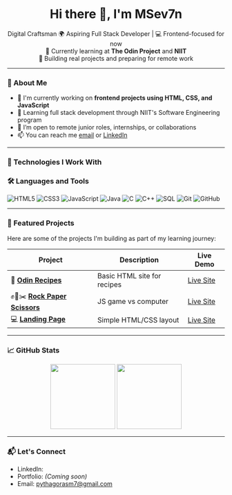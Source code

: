 <h1 align="center">Hi there 👋, I'm MSev7n</h1>

<p align="center">
  Digital Craftsman
  🌍 Aspiring Full Stack Developer | 💻 Frontend-focused for now  
  <br />
  🚀 Currently learning at <strong>The Odin Project</strong> and <strong>NIIT</strong>  
  <br />
  🔧 Building real projects and preparing for remote work
</p>

---

### 🧠 About Me

- 🔭 I'm currently working on **frontend projects using HTML, CSS, and JavaScript**
- 🌱 Learning full stack development through NIIT's Software Engineering program
- 🤝 I’m open to remote junior roles, internships, or collaborations
- 📫 You can reach me [email](mailto:pythagorasm7@gmail.com) or [LinkedIn](#)

---

### 🔧 Technologies I Work With

### 🛠️ Languages and Tools

![HTML5](https://img.shields.io/badge/HTML5-E34F26?style=flat&logo=html5&logoColor=white)
![CSS3](https://img.shields.io/badge/CSS3-1572B6?style=flat&logo=css3&logoColor=white)
![JavaScript](https://img.shields.io/badge/JavaScript-F7DF1E?style=flat&logo=javascript&logoColor=black)
![Java](https://img.shields.io/badge/Java-007396?style=flat&logo=java&logoColor=white)
![C](https://img.shields.io/badge/C-00599C?style=flat&logo=c&logoColor=white)
![C++](https://img.shields.io/badge/C++-00599C?style=flat&logo=c%2B%2B&logoColor=white)
![SQL](https://img.shields.io/badge/SQL-4479A1?style=flat&logo=postgresql&logoColor=white)
![Git](https://img.shields.io/badge/Git-F05032?style=flat&logo=git&logoColor=white)
![GitHub](https://img.shields.io/badge/GitHub-181717?style=flat&logo=github&logoColor=white)


---

### 📂 Featured Projects

Here are some of the projects I'm building as part of my learning journey:

| Project | Description | Live Demo |
|--------|-------------|-----------|
| 🍲 **[Odin Recipes](https://github.com/mSev7n/odin-recipes)** | Basic HTML site for recipes | [Live Site](https://msev7n.github.io/odin-recipes/) |
| ✊📄✂️ **[Rock Paper Scissors](https://github.com/mSev7n/rps)** | JS game vs computer | [Live Site](https://mSev7n.github.io/rps/) |
| 💻 **[Landing Page](https://github.com/mSev7n/odin-landing-page)** | Simple HTML/CSS layout | [Live Site](https://msev7n.github.io/odin-landing-page/) |

---

### 📈 GitHub Stats

<p align="center">
  <img src="https://github-readme-stats.vercel.app/api?username=mSev7n&show_icons=true&theme=default" height="150"/>
  <img src="https://github-readme-stats.vercel.app/api/top-langs/?username=mSev7n&layout=compact&theme=default" height="150"/>
</p>

---

### 📬 Let's Connect

- LinkedIn: 
- Portfolio: *(Coming soon)*
- Email: [pythagorasm7@gmail.com](mailto:pythagorasm7@gmail.com)



<!--
**mSev7n/mSev7n** is a ✨ _special_ ✨ repository because its `README.md` (this file) appears on your GitHub profile.

Here are some ideas to get you started:

- 🔭 I’m currently working on ...
- 🌱 I’m currently learning ...
- 👯 I’m looking to collaborate on ...
- 🤔 I’m looking for help with ...
- 💬 Ask me about ...
- 📫 How to reach me: ...
- 😄 Pronouns: ...
- ⚡ Fun fact: ...
-->
